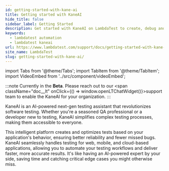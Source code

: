 ```yaml
---
id: getting-started-with-kane-ai
title: Getting started with KaneAI
hide_title: false
sidebar_label: Getting Started 
description: Get started with KaneAI on LambdaTest to create, debug and evolve end to end tests using natural languages.
keywords:
  - lambdatest automation
  - lambdatest kaneai
url: https://www.lambdatest.com/support/docs/getting-started-with-kane-ai
site_name: LambdaTest
slug: getting-started-with-kane-ai/
---
```


import Tabs from '@theme/Tabs';
import TabItem from '@theme/TabItem';
import VideoEmbed from '../src/component/videoEmbed';

<script type="application/ld+json"
      dangerouslySetInnerHTML={{ __html: JSON.stringify({
       "@context": "https://schema.org",
        "@type": "BreadcrumbList",
        "itemListElement": [{
          "@type": "ListItem",
          "position": 1,
          "name": "Home",
          "item": "https://www.lambdatest.com"
        },{
          "@type": "ListItem",
          "position": 2,
          "name": "Support",
          "item": "https://www.lambdatest.com/support/docs/"
        },{
          "@type": "ListItem",
          "position": 3,
          "name": "Getting Started With KaneAI on LambdaTest",
          "item": "https://www.lambdatest.com/support/docs/getting-started-with-kane-ai"
        }]
      })
    }}
></script>
:::note
Currently in the **Beta**. Please reach out to our <span className="doc__lt" onClick={() => window.openLTChatWidget()}>support team</span> to enable the KaneAI for your organization.
:::

KaneAI is an AI-powered next-gen testing assistant that revolutionizes software testing. Whether you're a seasoned QA professional or a developer new to testing, KaneAI simplifies complex testing processes, making them accessible to everyone.

This intelligent platform creates and optimizes tests based on your application's behavior, ensuring better reliability and fewer missed bugs. KaneAI seamlessly handles testing for web, mobile, and cloud-based applications, allowing you to automate your testing workflows and deliver faster, more accurate results. It's like having an AI-powered expert by your side, saving time and catching critical edge cases you might otherwise miss.

<VideoEmbed 
  src="https://www.youtube.com/embed/jYcGcl_MGiw?si=rbFCX1yataN9clRn" 
  title="Integrate Allure Test Insights with HyperExecute"
/>